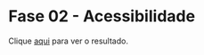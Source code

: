 # Fase 02 - Acessibilidade

Clique [aqui](https://htmlpreview.github.io/?https://github.com/FranzWarm/rocketseat-explorer/blob/main/nivel02/fase02-acessibilidade/index.html) para ver o resultado.
